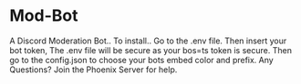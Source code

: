 # Mod-Bot
A Discord Moderation Bot..
To install.. Go to the .env file. Then insert your bot token,
The .env file will be secure as your bos=ts token is secure.
Then go to the config.json to choose your bots embed color and prefix.
Any Questions? Join the Phoenix Server for help.
